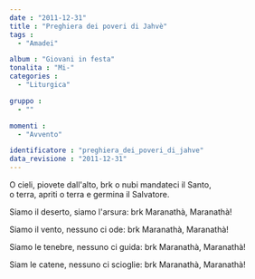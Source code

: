 ```yaml
---
date : "2011-12-31"
title : "Preghiera dei poveri di Jahvè"
tags : 
  - "Amadei"

album : "Giovani in festa"
tonalita : "Mi-"
categories : 
  - "Liturgica"

gruppo : 
  - ""

momenti : 
  - "Avvento"

identificatore : "preghiera_dei_poveri_di_jahve"
data_revisione : "2011-12-31"
---
```

  
  
  
O cieli, piovete dall'alto, brk o nubi mandateci il Santo,  
o terra, apriti o terra e germina il Salvatore.  
  
  
  
Siamo il deserto, siamo l'arsura: brk Maranathà, Maranathà!  
  
  
  
  
Siamo il vento, nessuno ci ode: brk Maranathà, Maranathà!  
  
  
  
  
Siamo le tenebre, nessuno ci guida: brk Maranathà, Maranathà!  
  
  
  
  
Siam le catene, nessuno ci scioglie: brk Maranathà, Maranathà!  
  
  
  
  
